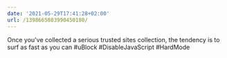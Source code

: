 ```yaml
---
date: '2021-05-29T17:41:28+02:00'
url: /1398665803990450180/
---
```

Once you've collected a serious trusted sites collection, the tendency is to surf as fast as you can #uBlock #DisableJavaScript #HardMode
